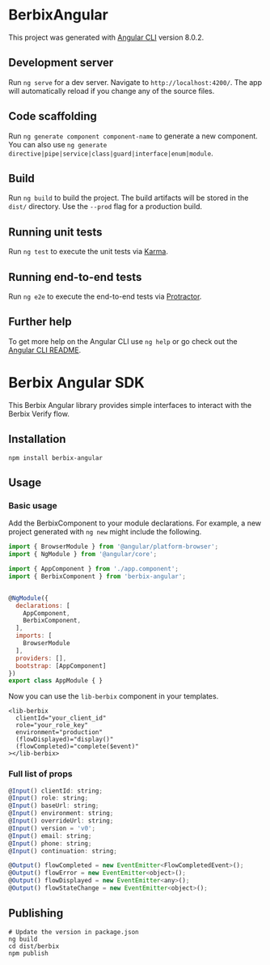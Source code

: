 # BerbixAngular

This project was generated with [Angular CLI](https://github.com/angular/angular-cli) version 8.0.2.

## Development server

Run `ng serve` for a dev server. Navigate to `http://localhost:4200/`. The app will automatically reload if you change any of the source files.

## Code scaffolding

Run `ng generate component component-name` to generate a new component. You can also use `ng generate directive|pipe|service|class|guard|interface|enum|module`.

## Build

Run `ng build` to build the project. The build artifacts will be stored in the `dist/` directory. Use the `--prod` flag for a production build.

## Running unit tests

Run `ng test` to execute the unit tests via [Karma](https://karma-runner.github.io).

## Running end-to-end tests

Run `ng e2e` to execute the end-to-end tests via [Protractor](http://www.protractortest.org/).

## Further help

To get more help on the Angular CLI use `ng help` or go check out the [Angular CLI README](https://github.com/angular/angular-cli/blob/master/README.md).



# Berbix Angular SDK

This Berbix Angular library provides simple interfaces to interact with the Berbix Verify flow.

## Installation

    npm install berbix-angular

## Usage

### Basic usage

Add the BerbixComponent to your module declarations. For example, a new project generated
with `ng new` might include the following.

```js
import { BrowserModule } from '@angular/platform-browser';
import { NgModule } from '@angular/core';

import { AppComponent } from './app.component';
import { BerbixComponent } from 'berbix-angular';


@NgModule({
  declarations: [
    AppComponent,
    BerbixComponent,
  ],
  imports: [
    BrowserModule
  ],
  providers: [],
  bootstrap: [AppComponent]
})
export class AppModule { }
```

Now you can use the `lib-berbix` component in your templates.

```
<lib-berbix
  clientId="your_client_id"
  role="your_role_key"
  environment="production"
  (flowDisplayed)="display()"
  (flowCompleted)="complete($event)"
></lib-berbix>
```

### Full list of props

```js
@Input() clientId: string;
@Input() role: string;
@Input() baseUrl: string;
@Input() environment: string;
@Input() overrideUrl: string;
@Input() version = 'v0';
@Input() email: string;
@Input() phone: string;
@Input() continuation: string;

@Output() flowCompleted = new EventEmitter<FlowCompletedEvent>();
@Output() flowError = new EventEmitter<object>();
@Output() flowDisplayed = new EventEmitter<any>();
@Output() flowStateChange = new EventEmitter<object>();
```

## Publishing

    # Update the version in package.json
    ng build
    cd dist/berbix
    npm publish
